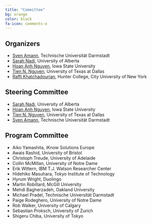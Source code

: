 ```yaml
---
title: "Committee"
bg: orange
color: black
fa-icon: comments-o
---
```


## Organizers

* [Sven Amann](http://sven-amann.de), Technische Universität Darmstadt
* [Sarah Nadi](http://www.sarahnadi.org/), University of Alberta
* [Hoan Anh Nguyen](https://sites.google.com/site/nguyenanhhoan/), Iowa State University
* [Tien N. Nguyen](http://www.utdallas.edu/~tien.n.nguyen/), University of Texas at Dallas
* [Raffi Khatchadourian](http://www.cs.hunter.cuny.edu/~Raffi.Khatchadourian99), Hunter College, City University of New York

## Steering Committee

* [Sarah Nadi](http://www.sarahnadi.org/), University of Alberta
* [Hoan Anh Nguyen](https://sites.google.com/site/nguyenanhhoan/), Iowa State University
* [Tien N. Nguyen](http://www.utdallas.edu/~tien.n.nguyen/), University of Texas at Dallas
* [Sven Amann](http://sven-amann.de), Technische Universität Darmstadt

## Program Committee

* Aiko Yamashita, iKnow Solutions Europe
* Awais Rashid, University of Bristol
* Christoph Treude, University of Adelaide
* Collin McMillan, University of Notre Dame
* Erik Wittern, IBM T.J. Watson Researcher Center
* Hidehiko Masuhara, Tokyo Institute of Technology
* Hyrum Wright, Duolingo
* Martin Robillard, McGill University
* Mehdi Bagherzadeh, Oakland University
* Michael Pradel, Technische Universität Darmstadt
* Paige Rodeghero, University of Notre Dame
* Rob Walker, University of Calgary
* Sebastian Proksch, University of Zurich
* Shigeru Chiba, University of Tokyo
